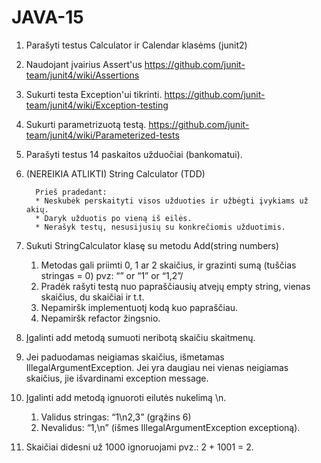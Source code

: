 # JAVA-15

1. Parašyti testus Calculator ir Calendar klasėms (junit2) 
  1. Naudojant įvairius Assert'us https://github.com/junit-team/junit4/wiki/Assertions
  2. Sukurti testa Exception'ui tikrinti. https://github.com/junit-team/junit4/wiki/Exception-testing
  3. Sukurti parametrizuotą testą. https://github.com/junit-team/junit4/wiki/Parameterized-tests
 
2. Parašyti testus 14 paskaitos užduočiai (bankomatui). 

			


3. (NEREIKIA ATLIKTI) String Calculator (TDD)

         Prieš pradedant:
         * Neskubėk perskaityti visos užduoties ir užbėgti įvykiams už akių.
         * Daryk užduotis po vieną iš eilės.
         * Nerašyk testų, nesusijusių su konkrečiomis užduotimis.

  1.  Sukuti StringCalculator klasę su metodu Add(string numbers)
      1. Metodas gali priimti 0, 1 ar 2 skaičius, ir grazinti sumą (tuščias stringas = 0) pvz: “” or “1” or “1,2”/
      2. Pradėk rašyti testą nuo papraščiausių atvejų empty string, vienas skaičius, du skaičiai ir t.t.
      3. Nepamiršk implementuotį kodą kuo papraščiau.
      4. Nepamiršk refactor žingsnio.
  2. Įgalinti add metodą sumuoti neribotą skaičiu skaitmenų.
  3. Jei paduodamas neigiamas skaičius, išmetamas IllegalArgumentException. Jei yra daugiau nei vienas neigiamas skaičius, jie išvardinami exception message.
  4. Įgalinti add metodą ignuoroti eilutės nukelimą \n.
     1. Validus stringas:  “1\n2,3”  (grąžins 6)
     2. Nevalidus:  “1,\n” (išmes IllegalArgumentException exceptioną).
  5. Skaičiai didesni už 1000 ignoruojami pvz.:  2 + 1001  = 2.
